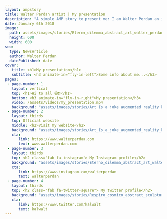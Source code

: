 ```yaml
---
layout: ampstory
title: Walter Perdan artist | My presentation
description: "A simple AMP story to present me: I am Walter Perdan an italian visual artist who make art in different forms of expression."
date: January 6th 2018
image:
  path: assets/images/stories/Eterno_dilemma_abstract_art_walter_perdan_kalwalt_story.jpg
  height: 600
  width: 600
seo:
  type: NewsArticle
  author: Walter Perdan
  datePublished: date
cover:
   title: <h1>My presentation</h1>
   subtitle: <h3 animate-in="fly-in-left">Some info about me...</h3>
pages:
 - page-number: 1
   layout: vertical
   top: <h1>Hi to all 😃❗❗</h1>
   bottom: <h3 animate-in="fly-in-right">My presentation</h3>
   video: /assets/videos/my_presentation.mp4
   background: "assets/images/stories/Art_Is_a_joke_augmented_reality_kalwalt_walter_perdan_story.jpg"
 - page-number: 2
   layout: thirds
   top: Official website
   middle: <h2>Visit my website</h2>
   background: "assets/images/stories/Art_Is_a_joke_augmented_reality_kalwalt_walter_perdan_story.jpg"
   cta:
      link: https://www.walterperdan.com
      text: www.walterperdan.com
 - page-number: 3
   layout: thirds
   top: <h2 class="fab fa-instagram"> My Instagram profile</h2>
   background: "assets/images/stories/Eterno_dilemma_abstract_art_walter_perdan_kalwalt_story.jpg"
   cta:
      link: https://www.instagram.com/walterperdan
      text: walterperdan
 - page-number: 4
   layout: thirds
   top: <h2 class="fab fa-twitter-square"> My twitter profile</h2>
   background: "assets/images/stories/Respiro_cosmico_abstract_sculpture_walter_perdan_kalwalt_story.jpg"
   cta:
      link: https://www.twitter.com/kalwalt
      text: kalwalt
---
```

